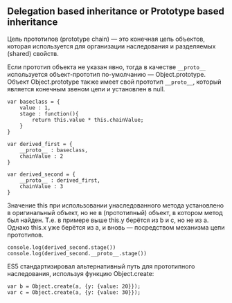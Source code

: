 ## Delegation based inheritance or Prototype based inheritance

Цепь прототипов (prototype chain) — это конечная цепь объектов, которая используется для организации наследования и разделяемых (shared) свойств.

Если прототип объекта не указан явно, тогда в качестве `__proto__` используется объект-прототип по-умолчанию — Object.prototype. Объект Object.prototype также имеет свой прототип `__proto__`, который является конечным звеном цепи и установлен в null. 


    var baseclass = {
        value : 1,    
        stage : function(){
            return this.value * this.chainValue;
        }        
    }
    
    var derived_first = {
        __proto__ : baseclass,
        chainValue : 2    
    }

    var derived_second = {
        __proto__ : derived_first,
        chainValue : 3
    }

Значение this при использовании унаследованного метода установлено в оригинальный объект, но не в (прототипный) объект, в котором метод был найден. Т.е. в примере выше this.y берётся из b и c, но не из a. Однако this.x уже берётся из a, и вновь — посредством механизма цепи прототипов.

    console.log(derived_second.stage())
    console.log(derived_second.__proto__.stage())

ES5 стандартизировал альтернативный путь для прототипного наследования, используя функцию Object.create:

    var b = Object.create(a, {y: {value: 20}});
    var c = Object.create(a, {y: {value: 30}});
